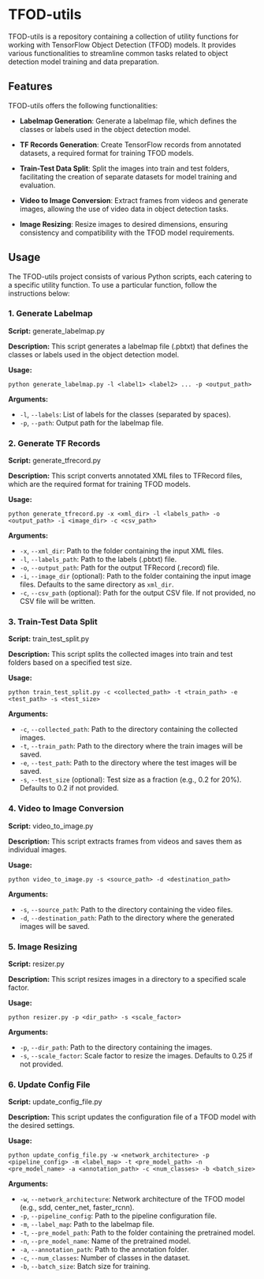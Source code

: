 # TFOD-utils

TFOD-utils is a repository containing a collection of utility functions for working with TensorFlow Object Detection (TFOD) models. It provides various functionalities to streamline common tasks related to object detection model training and data preparation. 
## Features

TFOD-utils offers the following functionalities:

- **Labelmap Generation**: Generate a labelmap file, which defines the classes or labels used in the object detection model.

- **TF Records Generation**: Create TensorFlow records from annotated datasets, a required format for training TFOD models.

- **Train-Test Data Split**: Split the images into train and test folders, facilitating the creation of separate datasets for model training and evaluation.

- **Video to Image Conversion**: Extract frames from videos and generate images, allowing the use of video data in object detection tasks.

- **Image Resizing**: Resize images to desired dimensions, ensuring consistency and compatibility with the TFOD model requirements.

## Usage

The TFOD-utils project consists of various Python scripts, each catering to a specific utility function. To use a particular function, follow the instructions below:

### 1. Generate Labelmap

**Script:** generate_labelmap.py

**Description:** This script generates a labelmap file (.pbtxt) that defines the classes or labels used in the object detection model.

**Usage:**

```shell
python generate_labelmap.py -l <label1> <label2> ... -p <output_path>
```

**Arguments:**

- `-l`, `--labels`: List of labels for the classes (separated by spaces).
- `-p`, `--path`: Output path for the labelmap file.

### 2. Generate TF Records

**Script:** generate_tfrecord.py

**Description:** This script converts annotated XML files to TFRecord files, which are the required format for training TFOD models.

**Usage:**

```shell
python generate_tfrecord.py -x <xml_dir> -l <labels_path> -o <output_path> -i <image_dir> -c <csv_path>
```

**Arguments:**

- `-x`, `--xml_dir`: Path to the folder containing the input XML files.
- `-l`, `--labels_path`: Path to the labels (.pbtxt) file.
- `-o`, `--output_path`: Path for the output TFRecord (.record) file.
- `-i`, `--image_dir` (optional): Path to the folder containing the input image files. Defaults to the same directory as `xml_dir`.
- `-c`, `--csv_path` (optional): Path for the output CSV file. If not provided, no CSV file will be written.

### 3. Train-Test Data Split

**Script:** train_test_split.py

**Description:** This script splits the collected images into train and test folders based on a specified test size.

**Usage:**

```shell
python train_test_split.py -c <collected_path> -t <train_path> -e <test_path> -s <test_size>
```

**Arguments:**

- `-c`, `--collected_path`: Path to the directory containing the collected images.
- `-t`, `--train_path`: Path to the directory where the train images will be saved.
- `-e`, `--test_path`: Path to the directory where the test images will be saved.
- `-s`, `--test_size` (optional): Test size as a fraction (e.g., 0.2 for 20%). Defaults to 0.2 if not provided.

### 4. Video to Image Conversion

**Script:** video_to_image.py

**Description:** This script extracts frames from videos and saves them as individual images.

**Usage:**

```shell
python video_to_image.py -s <source_path> -d <destination_path>
```

**Arguments:**

- `-s`, `--source_path`: Path to the directory containing the video files.
- `-d`, `--destination_path`: Path to the directory where the generated images will be saved.

### 5. Image Resizing

**Script:** resizer.py

**Description:** This script resizes images in a directory to a specified scale factor.

**Usage:**

```shell
python resizer.py -p <dir_path> -s <scale_factor>
```

**Arguments:**

- `-p`, `--dir_path`: Path to the directory containing the images.
- `-s`, `--scale_factor`: Scale factor to resize the images. Defaults to 0.25 if not provided.

### 6. Update Config File

**Script:** update_config_file.py

**Description:** This script updates the configuration file of a TFOD model with the desired settings.

**Usage:**

```shell
python update_config_file.py -w <network_architecture> -p <pipeline_config> -m <label_map> -t <pre_model_path> -n <pre_model_name> -a <annotation_path> -c <num_classes> -b <batch_size>
```

**Arguments:**

- `-w`, `--network_architecture`: Network architecture of the TFOD model (e.g., sdd, center_net, faster_rcnn).
- `-p`, `--pipeline_config`: Path to the pipeline configuration file.
- `-m`, `--label_map`: Path to the labelmap file.
- `-t`, `--pre_model_path`: Path to the folder containing the pretrained model.
- `-n`, `--pre_model_name`: Name of the pretrained model.
- `-a`, `--annotation_path`: Path to the annotation folder.
- `-c`, `--num_classes`: Number of classes in the dataset.
- `-b`, `--batch_size`: Batch size for training.




